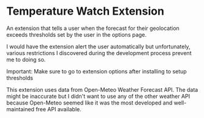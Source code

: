 # Temperature Watch Extension

An extension that tells a user when the forecast for their geolocation exceeds thresholds set by the user in the options page.

I would have the extension alert the user automatically but unfortunately, various restrictions I discovered during the development process prevent me to doing so.

Important: Make sure to go to extension options after installing to setup thresholds

This extension uses data from Open-Meteo Weather Forecast API. The data might be inaccurate but I didn't want to use any of the other weather API because Open-Meteo seemed like it was the most developed and well-maintained free API available.